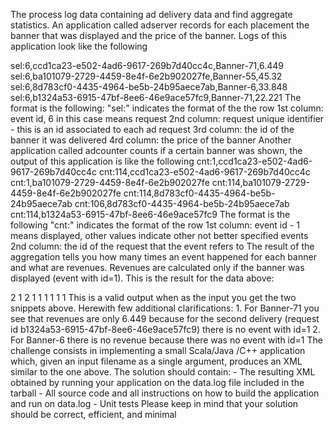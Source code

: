 The process log data containing ad delivery data and
find aggregate statistics. An application called adserver records for each placement the banner
that was displayed and the price of the banner. Logs of this application look like the following



sel:6,ccd1ca23-e502-4ad6-9617-269b7d40cc4c,Banner-71,6.449
sel:6,ba101079-2729-4459-8e4f-6e2b902027fe,Banner-55,45.32
sel:6,8d783cf0-4435-4964-be5b-24b95aece7ab,Banner-6,33.848
sel:6,b1324a53-6915-47bf-8ee6-46e9ace57fc9,Banner-71,22.221
The format is the following:
"sel:" indicates the format of the the row
1st column: event id, 6 in this case means request
2nd column: request unique identifier - this is an id associated to each ad request
3rd column: the id of the banner it was delivered
4rd column: the price of the banner
Another application called adcounter counts if a certain banner was shown, the output of this
application is like the following
cnt:1,ccd1ca23-e502-4ad6-9617-269b7d40cc4c
cnt:114,ccd1ca23-e502-4ad6-9617-269b7d40cc4c
cnt:1,ba101079-2729-4459-8e4f-6e2b902027fe
cnt:114,ba101079-2729-4459-8e4f-6e2b902027fe
cnt:114,8d783cf0-4435-4964-be5b-24b95aece7ab
cnt:106,8d783cf0-4435-4964-be5b-24b95aece7ab
cnt:114,b1324a53-6915-47bf-8ee6-46e9ace57fc9
The format is the following
"cnt:" indicates the format of the row
1st column: event id - 1 means displayed, other values indicate other not better specified events
2nd column: the id of the request that the event refers to
The result of the aggregation tells you how many times an event happened for each banner and
what are revenues. Revenues are calculated only if the banner was displayed (event with id=1).
This is the result for the data above:

<Banners>
<Banner id="Banner-71" revenues="6.449">
<Events>
<Event id="6">2</event>
<Event id="1">1</event>
<Event id="114">2</event>
</Events>
</Banner>
<Banner id="Banner-55" revenues="45.32">
<Events>
<Event id="6">1</event>
<Event id="1">1</event>
<Event id="114">1</event>
</Events>
</Banner>
<Banner id="Banner-6" revenues="0">
<Events>
<Event id="6">1</event>
<Event id="106">1</event>
<Event id="114">1</event>
</Events>
</Banner>
</Banners>
This is a valid output when as the input you get the two snippets above. Herewith few additional
clarifications:
1. For Banner-71 you see that revenues are only 6.449 because for the second delivery
(request id b1324a53-6915-47bf-8ee6-46e9ace57fc9) there is no event with id=1
2. For Banner-6 there is no revenue because there was no event with id=1
The challenge consists in implementing a small Scala/Java /C++ application which, given an
input filename as a single argument, produces an XML similar to the one above.
The solution should contain:
- The resulting XML obtained by running your application on the data.log file included in
the tarball
- All source code and all instructions on how to build the application and run on data.log
- Unit tests
Please keep in mind that your solution should be correct, efficient, and minimal
